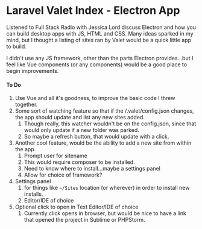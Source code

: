 # Laravel Valet Index - Electron App

Listened to Full Stack Radio with Jessica Lord discuss Electron and how you can build desktop apps with JS, HTML and CSS. Many ideas sparked in my mind, but I thought a listing of sites ran by Valet would be a quick little app to build.

I didn't use any JS framework, other than the parts Electron provides...but I feel like Vue components (or any components) would be a good place to begin improvements.

#### To Do
1. Use Vue and all it's goodness, to improve the basic code I threw together.
2. Some sort of watching feature so that if the /.valet/config.json changes, the app should update and list any new sites added.
    1. Though really, this watcher wouldn't be on the config.json, since that would only update if a new folder was parked.
    2. So maybe a refresh button, that would update with a click.
3. Another cool feature, would be the ability to add a new site from within the app.
    1. Prompt user for sitename
    2. This would require composer to be installed.
    3. Need to know where to install...maybe a settings panel
    4. Allow for choice of framework?
4. Settings panel
    1. for things like `~/Sites` location (or wherever) in order to install new installs.
    2. Editor/IDE of choice
5. Optional click to open in Text Editor/IDE of choice
    1. Currently click opens in browser, but would be nice to have a link that opened the project in Sublime or PHPStorm.
